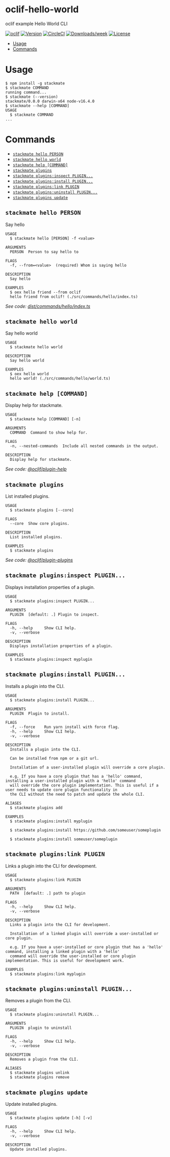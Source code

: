 oclif-hello-world
=================

oclif example Hello World CLI

[![oclif](https://img.shields.io/badge/cli-oclif-brightgreen.svg)](https://oclif.io)
[![Version](https://img.shields.io/npm/v/oclif-hello-world.svg)](https://npmjs.org/package/oclif-hello-world)
[![CircleCI](https://circleci.com/gh/oclif/hello-world/tree/main.svg?style=shield)](https://circleci.com/gh/oclif/hello-world/tree/main)
[![Downloads/week](https://img.shields.io/npm/dw/oclif-hello-world.svg)](https://npmjs.org/package/oclif-hello-world)
[![License](https://img.shields.io/npm/l/oclif-hello-world.svg)](https://github.com/oclif/hello-world/blob/main/package.json)

<!-- toc -->
* [Usage](#usage)
* [Commands](#commands)
<!-- tocstop -->
# Usage
<!-- usage -->
```sh-session
$ npm install -g stackmate
$ stackmate COMMAND
running command...
$ stackmate (--version)
stackmate/0.0.0 darwin-x64 node-v16.4.0
$ stackmate --help [COMMAND]
USAGE
  $ stackmate COMMAND
...
```
<!-- usagestop -->
# Commands
<!-- commands -->
* [`stackmate hello PERSON`](#stackmate-hello-person)
* [`stackmate hello world`](#stackmate-hello-world)
* [`stackmate help [COMMAND]`](#stackmate-help-command)
* [`stackmate plugins`](#stackmate-plugins)
* [`stackmate plugins:inspect PLUGIN...`](#stackmate-pluginsinspect-plugin)
* [`stackmate plugins:install PLUGIN...`](#stackmate-pluginsinstall-plugin)
* [`stackmate plugins:link PLUGIN`](#stackmate-pluginslink-plugin)
* [`stackmate plugins:uninstall PLUGIN...`](#stackmate-pluginsuninstall-plugin)
* [`stackmate plugins update`](#stackmate-plugins-update)

## `stackmate hello PERSON`

Say hello

```
USAGE
  $ stackmate hello [PERSON] -f <value>

ARGUMENTS
  PERSON  Person to say hello to

FLAGS
  -f, --from=<value>  (required) Whom is saying hello

DESCRIPTION
  Say hello

EXAMPLES
  $ oex hello friend --from oclif
  hello friend from oclif! (./src/commands/hello/index.ts)
```

_See code: [dist/commands/hello/index.ts](https://github.com/stackmate-io/cli/blob/v0.0.0/dist/commands/hello/index.ts)_

## `stackmate hello world`

Say hello world

```
USAGE
  $ stackmate hello world

DESCRIPTION
  Say hello world

EXAMPLES
  $ oex hello world
  hello world! (./src/commands/hello/world.ts)
```

## `stackmate help [COMMAND]`

Display help for stackmate.

```
USAGE
  $ stackmate help [COMMAND] [-n]

ARGUMENTS
  COMMAND  Command to show help for.

FLAGS
  -n, --nested-commands  Include all nested commands in the output.

DESCRIPTION
  Display help for stackmate.
```

_See code: [@oclif/plugin-help](https://github.com/oclif/plugin-help/blob/v5.1.10/src/commands/help.ts)_

## `stackmate plugins`

List installed plugins.

```
USAGE
  $ stackmate plugins [--core]

FLAGS
  --core  Show core plugins.

DESCRIPTION
  List installed plugins.

EXAMPLES
  $ stackmate plugins
```

_See code: [@oclif/plugin-plugins](https://github.com/oclif/plugin-plugins/blob/v2.0.11/src/commands/plugins/index.ts)_

## `stackmate plugins:inspect PLUGIN...`

Displays installation properties of a plugin.

```
USAGE
  $ stackmate plugins:inspect PLUGIN...

ARGUMENTS
  PLUGIN  [default: .] Plugin to inspect.

FLAGS
  -h, --help     Show CLI help.
  -v, --verbose

DESCRIPTION
  Displays installation properties of a plugin.

EXAMPLES
  $ stackmate plugins:inspect myplugin
```

## `stackmate plugins:install PLUGIN...`

Installs a plugin into the CLI.

```
USAGE
  $ stackmate plugins:install PLUGIN...

ARGUMENTS
  PLUGIN  Plugin to install.

FLAGS
  -f, --force    Run yarn install with force flag.
  -h, --help     Show CLI help.
  -v, --verbose

DESCRIPTION
  Installs a plugin into the CLI.

  Can be installed from npm or a git url.

  Installation of a user-installed plugin will override a core plugin.

  e.g. If you have a core plugin that has a 'hello' command, installing a user-installed plugin with a 'hello' command
  will override the core plugin implementation. This is useful if a user needs to update core plugin functionality in
  the CLI without the need to patch and update the whole CLI.

ALIASES
  $ stackmate plugins add

EXAMPLES
  $ stackmate plugins:install myplugin 

  $ stackmate plugins:install https://github.com/someuser/someplugin

  $ stackmate plugins:install someuser/someplugin
```

## `stackmate plugins:link PLUGIN`

Links a plugin into the CLI for development.

```
USAGE
  $ stackmate plugins:link PLUGIN

ARGUMENTS
  PATH  [default: .] path to plugin

FLAGS
  -h, --help     Show CLI help.
  -v, --verbose

DESCRIPTION
  Links a plugin into the CLI for development.

  Installation of a linked plugin will override a user-installed or core plugin.

  e.g. If you have a user-installed or core plugin that has a 'hello' command, installing a linked plugin with a 'hello'
  command will override the user-installed or core plugin implementation. This is useful for development work.

EXAMPLES
  $ stackmate plugins:link myplugin
```

## `stackmate plugins:uninstall PLUGIN...`

Removes a plugin from the CLI.

```
USAGE
  $ stackmate plugins:uninstall PLUGIN...

ARGUMENTS
  PLUGIN  plugin to uninstall

FLAGS
  -h, --help     Show CLI help.
  -v, --verbose

DESCRIPTION
  Removes a plugin from the CLI.

ALIASES
  $ stackmate plugins unlink
  $ stackmate plugins remove
```

## `stackmate plugins update`

Update installed plugins.

```
USAGE
  $ stackmate plugins update [-h] [-v]

FLAGS
  -h, --help     Show CLI help.
  -v, --verbose

DESCRIPTION
  Update installed plugins.
```
<!-- commandsstop -->
